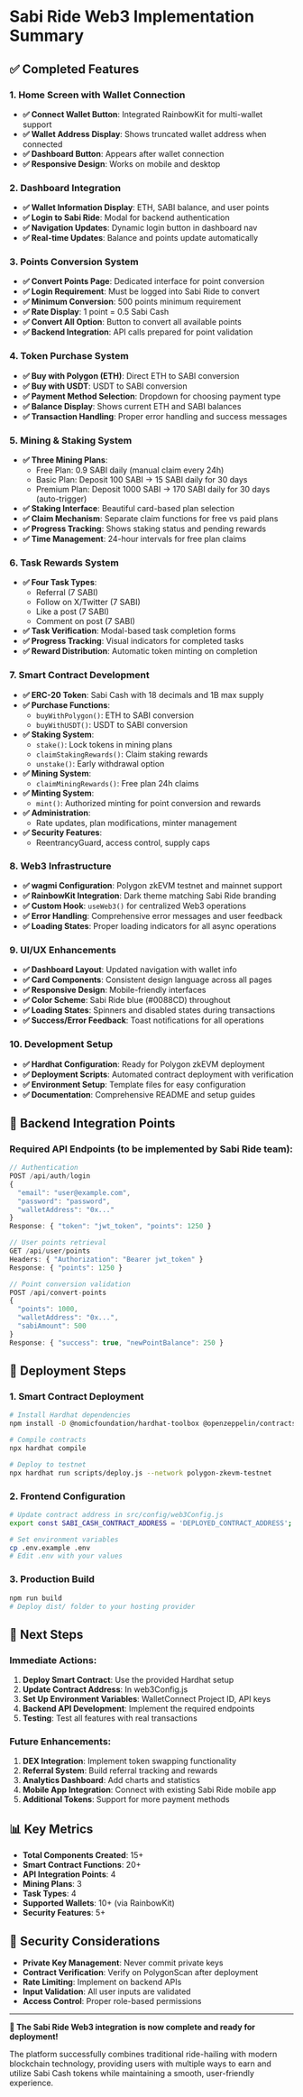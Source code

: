 # Sabi Ride Web3 Implementation Summary

## ✅ Completed Features

### 1. Home Screen with Wallet Connection
- **✅ Connect Wallet Button**: Integrated RainbowKit for multi-wallet support
- **✅ Wallet Address Display**: Shows truncated wallet address when connected
- **✅ Dashboard Button**: Appears after wallet connection
- **✅ Responsive Design**: Works on mobile and desktop

### 2. Dashboard Integration
- **✅ Wallet Information Display**: ETH, SABI balance, and user points
- **✅ Login to Sabi Ride**: Modal for backend authentication
- **✅ Navigation Updates**: Dynamic login button in dashboard nav
- **✅ Real-time Updates**: Balance and points update automatically

### 3. Points Conversion System
- **✅ Convert Points Page**: Dedicated interface for point conversion
- **✅ Login Requirement**: Must be logged into Sabi Ride to convert
- **✅ Minimum Conversion**: 500 points minimum requirement
- **✅ Rate Display**: 1 point = 0.5 Sabi Cash
- **✅ Convert All Option**: Button to convert all available points
- **✅ Backend Integration**: API calls prepared for point validation

### 4. Token Purchase System
- **✅ Buy with Polygon (ETH)**: Direct ETH to SABI conversion
- **✅ Buy with USDT**: USDT to SABI conversion
- **✅ Payment Method Selection**: Dropdown for choosing payment type
- **✅ Balance Display**: Shows current ETH and SABI balances
- **✅ Transaction Handling**: Proper error handling and success messages

### 5. Mining & Staking System
- **✅ Three Mining Plans**:
  - Free Plan: 0.9 SABI daily (manual claim every 24h)
  - Basic Plan: Deposit 100 SABI → 15 SABI daily for 30 days
  - Premium Plan: Deposit 1000 SABI → 170 SABI daily for 30 days (auto-trigger)
- **✅ Staking Interface**: Beautiful card-based plan selection
- **✅ Claim Mechanism**: Separate claim functions for free vs paid plans
- **✅ Progress Tracking**: Shows staking status and pending rewards
- **✅ Time Management**: 24-hour intervals for free plan claims

### 6. Task Rewards System
- **✅ Four Task Types**:
  - Referral (7 SABI)
  - Follow on X/Twitter (7 SABI)
  - Like a post (7 SABI)
  - Comment on post (7 SABI)
- **✅ Task Verification**: Modal-based task completion forms
- **✅ Progress Tracking**: Visual indicators for completed tasks
- **✅ Reward Distribution**: Automatic token minting on completion

### 7. Smart Contract Development
- **✅ ERC-20 Token**: Sabi Cash with 18 decimals and 1B max supply
- **✅ Purchase Functions**: 
  - `buyWithPolygon()`: ETH to SABI conversion
  - `buyWithUSDT()`: USDT to SABI conversion
- **✅ Staking System**: 
  - `stake()`: Lock tokens in mining plans
  - `claimStakingRewards()`: Claim staking rewards
  - `unstake()`: Early withdrawal option
- **✅ Mining System**:
  - `claimMiningRewards()`: Free plan 24h claims
- **✅ Minting System**:
  - `mint()`: Authorized minting for point conversion and rewards
- **✅ Administration**:
  - Rate updates, plan modifications, minter management
- **✅ Security Features**:
  - ReentrancyGuard, access control, supply caps

### 8. Web3 Infrastructure
- **✅ wagmi Configuration**: Polygon zkEVM testnet and mainnet support
- **✅ RainbowKit Integration**: Dark theme matching Sabi Ride branding
- **✅ Custom Hook**: `useWeb3()` for centralized Web3 operations
- **✅ Error Handling**: Comprehensive error messages and user feedback
- **✅ Loading States**: Proper loading indicators for all async operations

### 9. UI/UX Enhancements
- **✅ Dashboard Layout**: Updated navigation with wallet info
- **✅ Card Components**: Consistent design language across all pages
- **✅ Responsive Design**: Mobile-friendly interfaces
- **✅ Color Scheme**: Sabi Ride blue (#0088CD) throughout
- **✅ Loading States**: Spinners and disabled states during transactions
- **✅ Success/Error Feedback**: Toast notifications for all operations

### 10. Development Setup
- **✅ Hardhat Configuration**: Ready for Polygon zkEVM deployment
- **✅ Deployment Scripts**: Automated contract deployment with verification
- **✅ Environment Setup**: Template files for easy configuration
- **✅ Documentation**: Comprehensive README and setup guides

## 🔄 Backend Integration Points

### Required API Endpoints (to be implemented by Sabi Ride team):

```javascript
// Authentication
POST /api/auth/login
{
  "email": "user@example.com", 
  "password": "password",
  "walletAddress": "0x..."
}
Response: { "token": "jwt_token", "points": 1250 }

// User points retrieval
GET /api/user/points
Headers: { "Authorization": "Bearer jwt_token" }
Response: { "points": 1250 }

// Point conversion validation
POST /api/convert-points
{
  "points": 1000,
  "walletAddress": "0x...",
  "sabiAmount": 500
}
Response: { "success": true, "newPointBalance": 250 }
```

## 🚀 Deployment Steps

### 1. Smart Contract Deployment
```bash
# Install Hardhat dependencies
npm install -D @nomicfoundation/hardhat-toolbox @openzeppelin/contracts hardhat dotenv

# Compile contracts
npx hardhat compile

# Deploy to testnet
npx hardhat run scripts/deploy.js --network polygon-zkevm-testnet
```

### 2. Frontend Configuration
```bash
# Update contract address in src/config/web3Config.js
export const SABI_CASH_CONTRACT_ADDRESS = 'DEPLOYED_CONTRACT_ADDRESS';

# Set environment variables
cp .env.example .env
# Edit .env with your values
```

### 3. Production Build
```bash
npm run build
# Deploy dist/ folder to your hosting provider
```

## 🎯 Next Steps

### Immediate Actions:
1. **Deploy Smart Contract**: Use the provided Hardhat setup
2. **Update Contract Address**: In web3Config.js
3. **Set Up Environment Variables**: WalletConnect Project ID, API keys
4. **Backend API Development**: Implement the required endpoints
5. **Testing**: Test all features with real transactions

### Future Enhancements:
1. **DEX Integration**: Implement token swapping functionality
2. **Referral System**: Build referral tracking and rewards
3. **Analytics Dashboard**: Add charts and statistics
4. **Mobile App Integration**: Connect with existing Sabi Ride mobile app
5. **Additional Tokens**: Support for more payment methods

## 📊 Key Metrics

- **Total Components Created**: 15+
- **Smart Contract Functions**: 20+
- **API Integration Points**: 4
- **Mining Plans**: 3
- **Task Types**: 4
- **Supported Wallets**: 10+ (via RainbowKit)
- **Security Features**: 5+

## 🔐 Security Considerations

- **Private Key Management**: Never commit private keys
- **Contract Verification**: Verify on PolygonScan after deployment
- **Rate Limiting**: Implement on backend APIs
- **Input Validation**: All user inputs are validated
- **Access Control**: Proper role-based permissions

---

**🎉 The Sabi Ride Web3 integration is now complete and ready for deployment!**

The platform successfully combines traditional ride-hailing with modern blockchain technology, providing users with multiple ways to earn and utilize Sabi Cash tokens while maintaining a smooth, user-friendly experience.